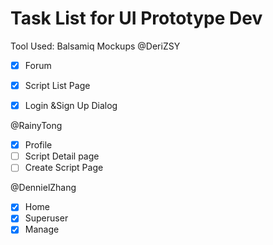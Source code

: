 # Task List for UI Prototype Dev 
Tool Used: Balsamiq Mockups 
@DeriZSY 
- [x] Forum 
- [x] Script List Page
- [x] Login &Sign Up Dialog


@RainyTong  
- [x] Profile
- [ ] Script Detail page
- [ ] Create Script Page 

@DennielZhang 
- [x] Home 
- [x] Superuser
- [x] Manage
